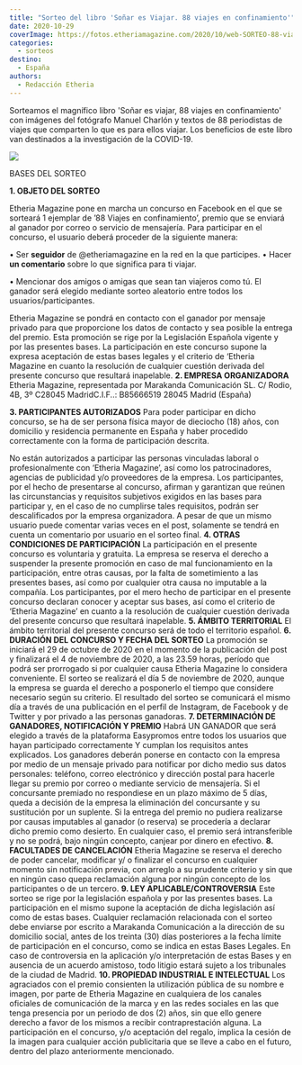 ```yaml
---
title: "Sorteo del libro 'Soñar es Viajar. 88 viajes en confinamiento'"
date: 2020-10-29
coverImage: https://fotos.etheriamagazine.com/2020/10/web-SORTEO-88-viajes-confinamiento.jpg
categories: 
  - sorteos
destino: 
  - España
authors: 
  - Redacción Etheria
---
```


Sorteamos el magnífico libro 'Soñar es viajar, 88 viajes en confinamiento' con imágenes 
del fotógrafo Manuel Charlón y textos de 88 periodistas de viajes que comparten lo que 
es para ellos viajar. Los beneficios de este libro van destinados a la investigación de 
la COVID-19. 

![](https://fotos.etheriamagazine.com/2020/10/web-SORTEO-88-viajes-confinamiento.jpg)

BASES DEL SORTEO 

**1\. OBJETO DEL SORTEO** 

Etheria Magazine pone en marcha un concurso en Facebook en el que se sorteará 1 ejemplar 
de ’88 Viajes en confinamiento’, premio que se enviará al ganador por correo o servicio 
de mensajería. Para participar en el concurso, el usuario deberá proceder de la 
siguiente manera: 

• Ser **seguidor** de @etheriamagazine en la red en la que participes. • Hacer **un 
comentario** sobre lo que significa para ti viajar. 

• Mencionar dos amigos o amigas que sean tan viajeros como tú. El ganador será elegido 
mediante sorteo aleatorio entre todos los usuarios/participantes. 

Etheria Magazine se pondrá en contacto con el ganador por mensaje privado para que 
proporcione los datos de contacto y sea posible la entrega del premio. Esta promoción se 
rige por la Legislación Española vigente y por las presentes bases. La participación en 
este concurso supone la expresa aceptación de estas bases legales y el criterio de 
‘Etheria Magazine en cuanto la resolución de cualquier cuestión derivada del presente 
concurso que resultará inapelable. **2\. EMPRESA ORGANIZADORA** Etheria Magazine, 
representada por Marakanda Comunicación SL. C/ Rodio, 4B, 3º C28045 MadridC.I.F..: 
B85666519 28045 Madrid (España) 

**3\. PARTICIPANTES AUTORIZADOS** Para poder participar en dicho concurso, se ha de ser 
persona física mayor de dieciocho (18) años, con domicilio y residencia permanente en 
España y haber procedido correctamente con la forma de participación descrita. 

No están autorizados a participar las personas vinculadas laboral o profesionalmente con 
‘Etheria Magazine’, así como los patrocinadores, agencias de publicidad y/o proveedores 
de la empresa. Los participantes, por el hecho de presentarse al concurso, afirman y 
garantizan que reúnen las circunstancias y requisitos subjetivos exigidos en las bases 
para participar y, en el caso de no cumplirse tales requisitos, podrán ser 
descalificados por la empresa organizadora. A pesar de que un mismo usuario puede 
comentar varias veces en el post, solamente se tendrá en cuenta un comentario por 
usuario en el sorteo final. **4\. OTRAS CONDICIONES DE PARTICIPACIÓN** La participación 
en el presente concurso es voluntaria y gratuita. La empresa se reserva el derecho a 
suspender la presente promoción en caso de mal funcionamiento en la participación, entre 
otras causas, por la falta de sometimiento a las presentes bases, así como por cualquier 
otra causa no imputable a la compañía. Los participantes, por el mero hecho de 
participar en el presente concurso declaran conocer y aceptar sus bases, así como el 
criterio de ‘Etheria Magazine’ en cuanto a la resolución de cualquier cuestión derivada 
del presente concurso que resultará inapelable. **5\. ÁMBITO TERRITORIAL** El ámbito 
territorial del presente concurso será de todo el territorio español. **6\. DURACIÓN DEL 
CONCURSO Y FECHA DEL SORTEO** La promoción se iniciará el 29 de octubre de 2020 en el 
momento de la publicación del post y finalizará el 4 de noviembre de 2020, a las 23.59 
horas, período que podrá ser prorrogado si por cualquier causa Etheria Magazine lo 
considera conveniente. El sorteo se realizará el día 5 de noviembre de 2020, aunque la 
empresa se guarda el derecho a posponerlo el tiempo que considere necesario según su 
criterio. El resultado del sorteo se comunicará el mismo día a través de una publicación 
en el perfil de Instagram, de Facebook y de Twitter y por privado a las personas 
ganadoras. **7\. DETERMINACIÓN DE GANADORES, NOTIFICACIÓN Y PREMIO** Habrá UN GANADOR 
que será elegido a través de la plataforma Easypromos entre todos los usuarios que hayan 
participado correctamente Y cumplan los requisitos antes explicados. Los ganadores 
deberán ponerse en contacto con la empresa por medio de un mensaje privado para 
notificar por dicho medio sus datos personales: teléfono, correo electrónico y dirección 
postal para hacerle llegar su premio por correo o mediante servicio de mensajería. Si el 
concursante premiado no respondiese en un plazo máximo de 5 días, queda a decisión de la 
empresa la eliminación del concursante y su sustitución por un suplente. Si la entrega 
del premio no pudiera realizarse por causas imputables al ganador (o reserva) se 
procedería a declarar dicho premio como desierto. En cualquier caso, el premio será 
intransferible y no se podrá, bajo ningún concepto, canjear por dinero en efectivo. 
**8\. FACULTADES DE CANCELACIÓN** Etheria Magazine se reserva el derecho de poder 
cancelar, modificar y/ o finalizar el concurso en cualquier momento sin notificación 
previa, con arreglo a su prudente criterio y sin que en ningún caso quepa reclamación 
alguna por ningún concepto de los participantes o de un tercero. **9\. LEY 
APLICABLE/CONTROVERSIA** Este sorteo se rige por la legislación española y por las 
presentes bases. La participación en el mismo supone la aceptación de dicha legislación 
así como de estas bases. Cualquier reclamación relacionada con el sorteo debe enviarse 
por escrito a Marakanda Comunicación a la dirección de su domicilio social, antes de los 
treinta (30) días posteriores a la fecha límite de participación en el concurso, como se 
indica en estas Bases Legales. En caso de controversia en la aplicación y/o 
interpretación de estas Bases y en ausencia de un acuerdo amistoso, todo litigio estará 
sujeto a los tribunales de la ciudad de Madrid. **10\. PROPIEDAD INDUSTRIAL E 
INTELECTUAL** Los agraciados con el premio consienten la utilización pública de su 
nombre e imagen, por parte de Etheria Magazine en cualquiera de los canales oficiales de 
comunicación de la marca y en las redes sociales en las que tenga presencia por un 
periodo de dos (2) años, sin que ello genere derecho a favor de los mismos a recibir 
contraprestación alguna. La participación en el concurso, y/o aceptación del regalo, 
implica la cesión de la imagen para cualquier acción publicitaria que se lleve a cabo en 
el futuro, dentro del plazo anteriormente mencionado.
